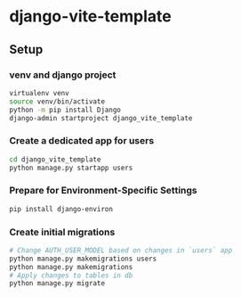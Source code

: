 # django-vite-template

## Setup

### venv and django project

```bash
virtualenv venv
source venv/bin/activate
python -m pip install Django
django-admin startproject django_vite_template
```

### Create a dedicated app for users

```bash
cd django_vite_template
python manage.py startapp users
```

### Prepare for Environment-Specific Settings

```bash
pip install django-environ
```

### Create initial migrations

```bash
# Change AUTH_USER_MODEL based on changes in `users` app
python manage.py makemigrations users
python manage.py makemigrations
# Apply changes to tables in db
python manage.py migrate
```
